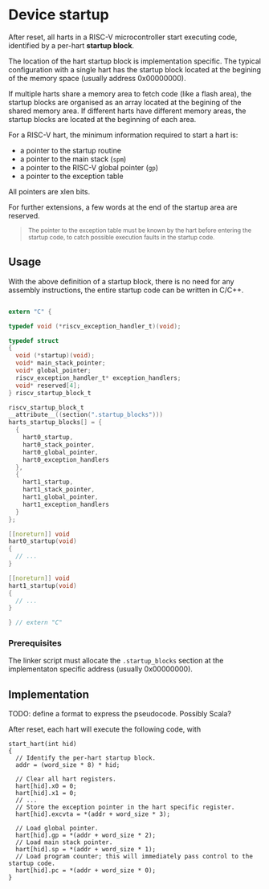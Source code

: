 # Device startup

After reset, all harts in a RISC-V microcontroller start executing code, identified by a 
per-hart **startup block**.

The location of the hart startup block is implementation specific. The typical 
configuration with a single hart has the startup block located at the begining 
of the memory space (usually address 0x00000000).

If multiple harts share a memory area to fetch code (like a flash area), the 
startup blocks are organised as an array located at the begining of the shared 
memory area. If different harts have different memory areas, the startup blocks 
are located at the beginning of each area.

For a RISC-V hart, the minimum information required to start a hart is:

- a pointer to the startup routine
- a pointer to the main stack (`spm`)
- a pointer to the RISC-V global pointer (`gp`)
- a pointer to the exception table

All pointers are xlen bits.

For further extensions, a few words at the end of the startup area are reserved.

> <sup>The pointer to the exception table must be known by the hart before entering 
  the startup code, to catch possible execution faults in the startup code.</sup>

## Usage

With the above definition of a startup block, there is no need for any assembly 
instructions, the entire startup code can be written in C/C++.

```c

extern "C" {

typedef void (*riscv_exception_handler_t)(void);

typedef struct
{
  void (*startup)(void);
  void* main_stack_pointer;
  void* global_pointer;
  riscv_exception_handler_t* exception_handlers;
  void* reserved[4];
} riscv_startup_block_t

riscv_startup_block_t
__attribute__((section(".startup_blocks")))
harts_startup_blocks[] = {
  {
    hart0_startup,
    hart0_stack_pointer,
    hart0_global_pointer,
    hart0_exception_handlers
  },
  {
    hart1_startup,
    hart1_stack_pointer,
    hart1_global_pointer,
    hart1_exception_handlers
  }
};

[[noreturn]] void
hart0_startup(void)
{
  // ...
}

[[noreturn]] void
hart1_startup(void)
{
  // ...
}

} // extern "C"
```

### Prerequisites

The linker script must allocate the `.startup_blocks` section at the implementaton 
specific address (usually 0x00000000).

## Implementation

TODO: define a format to express the pseudocode. Possibly Scala?

After reset, each hart will execute the following code, with 

```
start_hart(int hid) 
{
  // Identify the per-hart startup block.
  addr = (word_size * 8) * hid;
  
  // Clear all hart registers.
  hart[hid].x0 = 0;
  hart[hid].x1 = 0;
  // ...
  // Store the exception pointer in the hart specific register.
  hart[hid].excvta = *(addr + word_size * 3);
  
  // Load global pointer.
  hart[hid].gp = *(addr + word_size * 2);
  // Load main stack pointer.
  hart[hid].sp = *(addr + word_size * 1);
  // Load program counter; this will immediately pass control to the startup code.
  hart[hid].pc = *(addr + word_size * 0);
}
```
